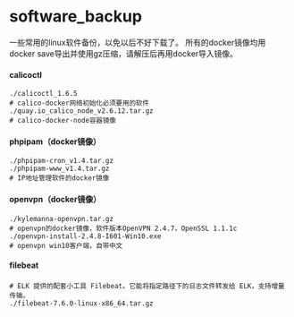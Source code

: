 # software_backup
一些常用的linux软件备份，以免以后不好下载了。
所有的docker镜像均用docker save导出并使用gz压缩，请解压后再用docker导入镜像。

#### calicoctl
```console
./calicoctl_1.6.5
# calico-docker网络初始化必须要用的软件
./quay.io_calico_node_v2.6.12.tar.gz
# calico-docker-node容器镜像
```

#### phpipam（docker镜像）
```console
./phpipam-cron_v1.4.tar.gz
./phpipam-www_v1.4.tar.gz
# IP地址管理软件的docker镜像
```

#### openvpn（docker镜像）
```console
./kylemanna-openvpn.tar.gz
# openvpn的docker镜像，软件版本OpenVPN 2.4.7，OpenSSL 1.1.1c
./openvpn-install-2.4.8-I601-Win10.exe
# openvpn win10客户端，自带中文
```

#### filebeat
```console
# ELK 提供的配套小工具 Filebeat。它能将指定路径下的日志文件转发给 ELK，支持增量传输。
./filebeat-7.6.0-linux-x86_64.tar.gz
```
